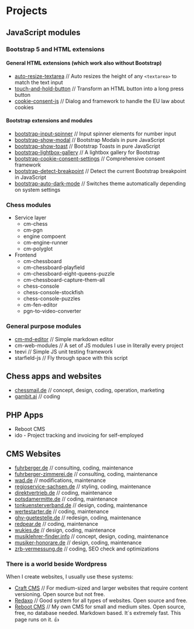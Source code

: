 # Projects

## JavaScript modules

### Bootstrap 5 and HTML extensions

#### General HTML extensions (which work also without Bootstrap)

- [auto-resize-textarea](works/readme?project=auto-resize-textarea) // Auto resizes the height of any `<textarea>` to match the text input
- [touch-and-hold-button](works/readme?project=touch-and-hold-button) // Transform an HTML button into a long press 
  button
- [cookie-consent-js](works/readme?project=cookie-consent-js) // Dialog and framework to handle the EU law about 
  cookies

#### Bootstrap extensions and modules

- [bootstrap-input-spinner](works/readme?project=bootstrap-input-spinner) // Input spinner elements for number input
- [bootstrap-show-modal](works/readme?project=bootstrap-show-modal) // Bootstrap Modals in pure JavaScript
- [bootstrap-show-toast](works/readme?project=bootstrap-show-toast) // Bootstrap Toasts in pure JavaScript
- [bootstrap-lightbox-gallery](works/readme?project=bootstrap-lightbox-gallery) // A lightbox gallery for Bootstrap
- [bootstrap-cookie-consent-settings](works/readme?project=bootstrap-cookie-consent-settings) // Comprehensive consent framework
- [bootstrap-detect-breakpoint](works/readme?project=bootstrap-detect-breakpoint) // Detect the current Bootstrap breakpoint in JavaScript
- [bootstrap-auto-dark-mode](works/readme?project=bootstrap-auto-dark-mode) // Switches theme automatically 
  depending on system settings

### Chess modules

- Service layer
  - cm-chess
  - cm-pgn
  - engine compoent
  - cm-engine-runner
  - cm-polyglot
- Frontend
  - cm-chessboard
  - cm-chessboard-playfield
  - cm-chessboard-eight-queens-puzzle
  - cm-chessboard-capture-them-all
  - chess-console
  - chess-console-stockfish
  - chess-console-puzzles
  - cm-fen-editor
  - pgn-to-video-converter

### General purpose modules

- [cm-md-editor](works/readme?project=cm-md-editor) // Simple markdown editor
- cm-web-modules // A set of JS modules I use in literally every project
- teevi // Simple JS unit testing framework
- starfield-js // Fly through space with this script

## Chess apps and websites

- [chessmail.de](https://www.chessmail.de) // concept, design, coding, operation, marketing
- [gambit.ai](https://gambit.ai) // coding

## PHP Apps

- Reboot CMS
- ido - Project tracking and invoicing for self-employed

## CMS Websites

- [fuhrberger.de](https://fuhrberger.de) // consulting, coding, maintenance
- [fuhrberger-zimmerei.de](https://fuhrberger-zimmerei.de) // consulting, coding, maintenance
- [wad.de](https://wad.de) // modifications, maintenance
- [regioservice-sachsen.de](regioservice-sachsen.de) // styling, coding, maintenance
- [direktvertrieb.de](https://direktvertrieb.de) // coding, maintenance
- [potsdamermitte.de](https://potsdamermitte.de) // coding, maintenance
- [tonkuensterverband.de](https://www.tonkuenstlerverband.de) // design, coding, maintenance
- [wertestarter.de](https://wertestarter.de) // coding, maintenance
- [ghv-guetestelle.de](https://www.ghv-guetestelle.de) // redesign, coding, maintenance
- [redpear.de](https://redpear.de) // coding, maintenance
- [wukies.de](https://wukies.de) // design, coding, maintenance
- [musiklehrer-finder.info](https://musiklehrer-finder.info) // concept, design, coding, maintenance
- [musiker-honorare.de](https://musiker-honorare.de) // design, coding, maintenance
- [zrb-vermessung.de](https://zrb-vermessung.de) // coding, SEO check and optimizations

### There is a world beside Wordpress

When I create websites, I usually use these systems:

- [Craft CMS](https://craftcms.com) // For medium-sized and larger websites that require content versioning. Open source
  but not free.
- [Redaxo](https://redaxo.org) // Good system for all types of websites. Open source and free.
- [Reboot CMS](https://github.com/shaack/reboot-cms) // My own CMS for small and medium sites. Open source, free, no
  database needed. Markdown based. It´s extremely fast. This page runs on it. 👍